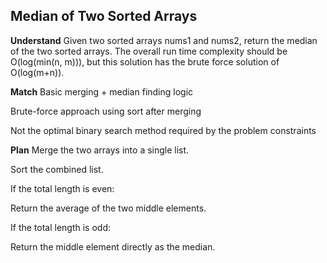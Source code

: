 ## Median of Two Sorted Arrays
**Understand**
Given two sorted arrays nums1 and nums2, return the median of the two sorted arrays. The overall run time complexity should be O(log(min(n, m))), but this solution has the brute force solution of O(log(m+n)).

**Match**
Basic merging + median finding logic

Brute-force approach using sort after merging

Not the optimal binary search method required by the problem constraints

**Plan**
Merge the two arrays into a single list.

Sort the combined list.

If the total length is even:

Return the average of the two middle elements.

If the total length is odd:

Return the middle element directly as the median.

